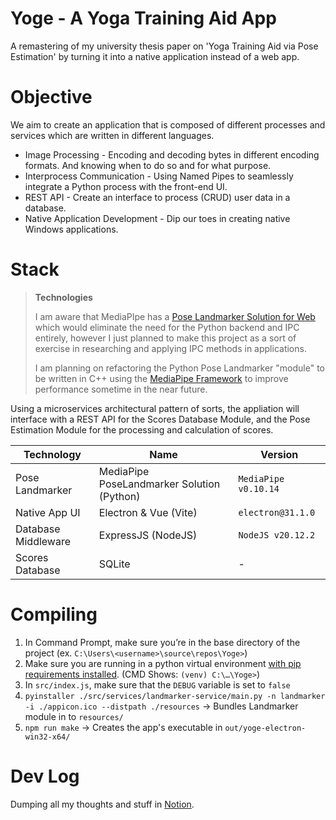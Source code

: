 # Yoge - A Yoga Training Aid App

A remastering of my university thesis paper on 'Yoga Training Aid via Pose Estimation' by turning it into a native application instead of a web app.

# Objective
We aim to create an application that is composed of different processes and services which are written in different languages.
 - Image Processing - Encoding and decoding bytes in different encoding formats. And knowing when to do so and for what purpose. 
 - Interprocess Communication - Using Named Pipes to seamlessly integrate a Python process with the front-end UI.
 - REST API - Create an interface to process (CRUD) user data in a database.
 - Native Application Development - Dip our toes in creating native Windows applications. 

# Stack

>**Technologies**
>
> I am aware that MediaPIpe has a [Pose Landmarker Solution for Web](https://ai.google.dev/edge/mediapipe/solutions/vision/pose_landmarker/web_js) which would eliminate the need for the Python backend and IPC entirely, however I just planned to make this project as a sort of exercise in researching and applying IPC methods in applications.
>
> I am planning on refactoring the Python Pose Landmarker "module" to be written in C++ using the [MediaPipe Framework](https://ai.google.dev/edge/mediapipe/framework/getting_started/install) to improve performance sometime in the near future.

Using a microservices architectural pattern of sorts, the appliation will interface with a REST API for the Scores Database Module, and the Pose Estimation Module for the processing and calculation of scores.

|Technology|Name|Version|
|--|--|--|
| Pose Landmarker | MediaPipe PoseLandmarker Solution (Python) | `MediaPipe v0.10.14` |
| Native App UI | Electron & Vue (Vite) | `electron@31.1.0` |
| Database Middleware | ExpressJS (NodeJS) |  `NodeJS v20.12.2` |
| Scores Database | SQLite | - |

# Compiling

1. In Command Prompt, make sure you’re in the base directory of the project (ex. `C:\Users\<username>\source\repos\Yoge>`)
2. Make sure you are running in a python virtual environment [with pip requirements installed](https://www.notion.so/Yoge-c66f695b780848189fe7de07ef7c1bdf?pvs=21). (CMD Shows: `(venv) C:\…\Yoge>`)
3. In `src/index.js`, make sure that the `DEBUG` variable is set to `false`
4. `pyinstaller ./src/services/landmarker-service/main.py -n landmarker -i ./appicon.ico --distpath ./resources` → Bundles Landmarker module in to `resources/`
5. `npm run make` → Creates the app's executable in `out/yoge-electron-win32-x64/`

# Dev Log
Dumping all my thoughts and stuff in [Notion](https://power-magpie-0b3.notion.site/Yoge-c66f695b780848189fe7de07ef7c1bdf?pvs=4).
